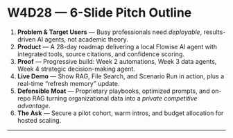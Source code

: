 # W4D28 — 6-Slide Pitch Outline

1. **Problem & Target Users** — Busy professionals need *deployable*, results-driven AI agents, not academic theory.
2. **Product** — A 28-day roadmap delivering a local Flowise AI agent with integrated tools, source citations, and confidence scoring.
3. **Proof** — Progressive build: Week 2 automations, Week 3 data agents, Week 4 strategic decision-making agent.
4. **Live Demo** — Show RAG, File Search, and Scenario Run in action, plus a real-time “refresh memory” update.
5. **Defensible Moat** — Proprietary playbooks, optimized prompts, and on-repo RAG turning organizational data into a *private competitive advantage*.
6. **The Ask** — Secure a pilot cohort, warm intros, and budget allocation for hosted scaling.

---


